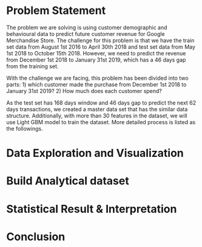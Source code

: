 
# Problem Statement

The problem we are solving is using customer demographic and behavioural data to predict future customer revenue for Google Merchandise Store. The challenge for this problem is that we have the train set data from August 1st 2016 to April 30th 2018 and test set data from May 1st 2018 to October 15th 2018. However, we need to predict the revenue from December 1st 2018 to January 31st 2019, which has a 46 days gap from the training set. 

With the challenge we are facing, this problem has been divided into two parts: 1) which customer made the purchase from December 1st 2018 to January 31st 2019?   2) How much does each customer spend?

As the test set has 168 days window and 46 days gap to predict the next 62 days transactions, we created a master data set that has the similar data structure. Additionally, with more than 30 features in the dataset, we will use Light GBM model to train the dataset. More detailed process is listed as the followings. 

# Data Exploration and Visualization 


# Build Analytical dataset


# Statistical Result & Interpretation 



# Conclusion
